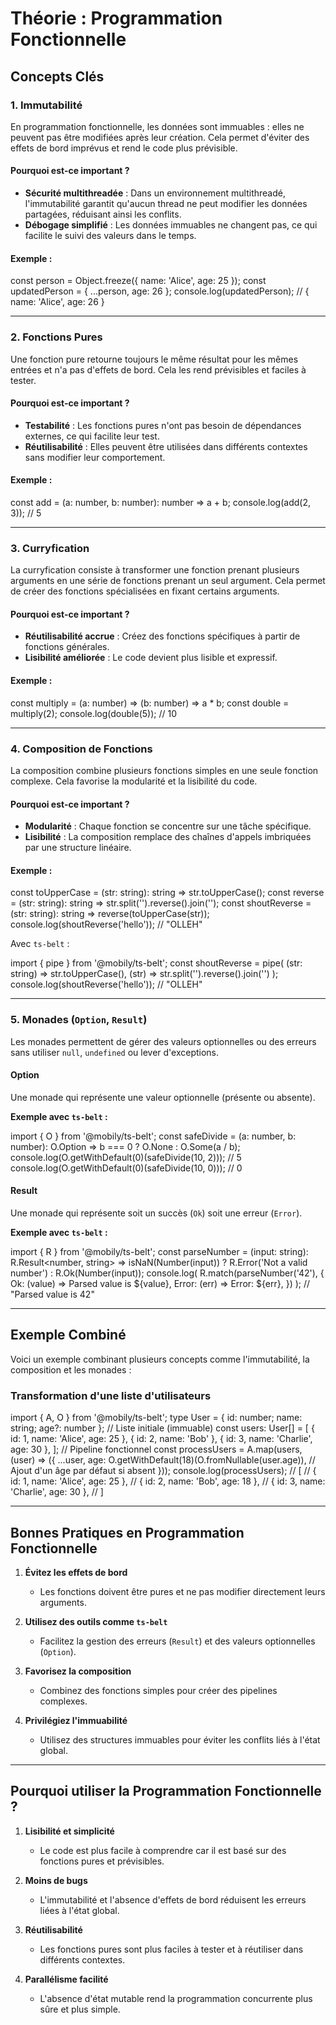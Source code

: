 # Théorie : Programmation Fonctionnelle

## Concepts Clés

### 1. Immutabilité
En programmation fonctionnelle, les données sont immuables : elles ne peuvent pas être modifiées après leur création. Cela permet d'éviter des effets de bord imprévus et rend le code plus prévisible.

#### Pourquoi est-ce important ?
- **Sécurité multithreadée** : Dans un environnement multithreadé, l'immutabilité garantit qu'aucun thread ne peut modifier les données partagées, réduisant ainsi les conflits.
- **Débogage simplifié** : Les données immuables ne changent pas, ce qui facilite le suivi des valeurs dans le temps.

#### Exemple :
const person = Object.freeze({ name: 'Alice', age: 25 });
const updatedPerson = { ...person, age: 26 };
console.log(updatedPerson); // { name: 'Alice', age: 26 }

---

### 2. Fonctions Pures
Une fonction pure retourne toujours le même résultat pour les mêmes entrées et n'a pas d'effets de bord. Cela les rend prévisibles et faciles à tester.

#### Pourquoi est-ce important ?
- **Testabilité** : Les fonctions pures n'ont pas besoin de dépendances externes, ce qui facilite leur test.
- **Réutilisabilité** : Elles peuvent être utilisées dans différents contextes sans modifier leur comportement.

#### Exemple :
const add = (a: number, b: number): number => a + b;
console.log(add(2, 3)); // 5

---

### 3. Curryfication
La curryfication consiste à transformer une fonction prenant plusieurs arguments en une série de fonctions prenant un seul argument. Cela permet de créer des fonctions spécialisées en fixant certains arguments.

#### Pourquoi est-ce important ?
- **Réutilisabilité accrue** : Créez des fonctions spécifiques à partir de fonctions générales.
- **Lisibilité améliorée** : Le code devient plus lisible et expressif.

#### Exemple :
const multiply = (a: number) => (b: number) => a * b;
const double = multiply(2);
console.log(double(5)); // 10

---

### 4. Composition de Fonctions
La composition combine plusieurs fonctions simples en une seule fonction complexe. Cela favorise la modularité et la lisibilité du code.

#### Pourquoi est-ce important ?
- **Modularité** : Chaque fonction se concentre sur une tâche spécifique.
- **Lisibilité** : La composition remplace des chaînes d'appels imbriquées par une structure linéaire.

#### Exemple :
const toUpperCase = (str: string): string => str.toUpperCase();
const reverse = (str: string): string => str.split('').reverse().join('');
const shoutReverse = (str: string): string => reverse(toUpperCase(str));
console.log(shoutReverse('hello')); // "OLLEH"

Avec `ts-belt` :

import { pipe } from '@mobily/ts-belt';
const shoutReverse = pipe(
(str: string) => str.toUpperCase(),
(str) => str.split('').reverse().join('')
);
console.log(shoutReverse('hello')); // "OLLEH"

---

### 5. Monades (`Option`, `Result`)
Les monades permettent de gérer des valeurs optionnelles ou des erreurs sans utiliser `null`, `undefined` ou lever d'exceptions.

#### Option
Une monade qui représente une valeur optionnelle (présente ou absente).

**Exemple avec `ts-belt` :**

import { O } from '@mobily/ts-belt';
const safeDivide = (a: number, b: number): O.Option<number> =>
b === 0 ? O.None : O.Some(a / b);
console.log(O.getWithDefault(0)(safeDivide(10, 2))); // 5
console.log(O.getWithDefault(0)(safeDivide(10, 0))); // 0

#### Result
Une monade qui représente soit un succès (`Ok`) soit une erreur (`Error`).

**Exemple avec `ts-belt` :**

import { R } from '@mobily/ts-belt';
const parseNumber = (input: string): R.Result<number, string> =>
isNaN(Number(input)) ? R.Error('Not a valid number') : R.Ok(Number(input));
console.log(
R.match(parseNumber('42'), {
Ok: (value) => Parsed value is ${value},
Error: (err) => Error: ${err},
})
); // "Parsed value is 42"

---

## Exemple Combiné

Voici un exemple combinant plusieurs concepts comme l'immutabilité, la composition et les monades :

### Transformation d'une liste d'utilisateurs

import { A, O } from '@mobily/ts-belt';
type User = { id: number; name: string; age?: number };
// Liste initiale (immuable)
const users: User[] = [
{ id: 1, name: 'Alice', age: 25 },
{ id: 2, name: 'Bob' },
{ id: 3, name: 'Charlie', age: 30 },
];
// Pipeline fonctionnel
const processUsers = A.map(users, (user) => ({
...user,
age: O.getWithDefault(18)(O.fromNullable(user.age)), // Ajout d'un âge par défaut si absent
}));
console.log(processUsers);
// [
// { id: 1, name: 'Alice', age: 25 },
// { id: 2, name: 'Bob', age: 18 },
// { id: 3, name: 'Charlie', age: 30 },
// ]

---

## Bonnes Pratiques en Programmation Fonctionnelle

1. **Évitez les effets de bord**
   - Les fonctions doivent être pures et ne pas modifier directement leurs arguments.

2. **Utilisez des outils comme `ts-belt`**
   - Facilitez la gestion des erreurs (`Result`) et des valeurs optionnelles (`Option`).

3. **Favorisez la composition**
   - Combinez des fonctions simples pour créer des pipelines complexes.

4. **Privilégiez l'immuabilité**
   - Utilisez des structures immuables pour éviter les conflits liés à l'état global.

---

## Pourquoi utiliser la Programmation Fonctionnelle ?

1. **Lisibilité et simplicité**
   - Le code est plus facile à comprendre car il est basé sur des fonctions pures et prévisibles.

2. **Moins de bugs**
   - L'immutabilité et l'absence d'effets de bord réduisent les erreurs liées à l'état global.

3. **Réutilisabilité**
   - Les fonctions pures sont plus faciles à tester et à réutiliser dans différents contextes.

4. **Parallélisme facilité**
   - L'absence d'état mutable rend la programmation concurrente plus sûre et plus simple.
